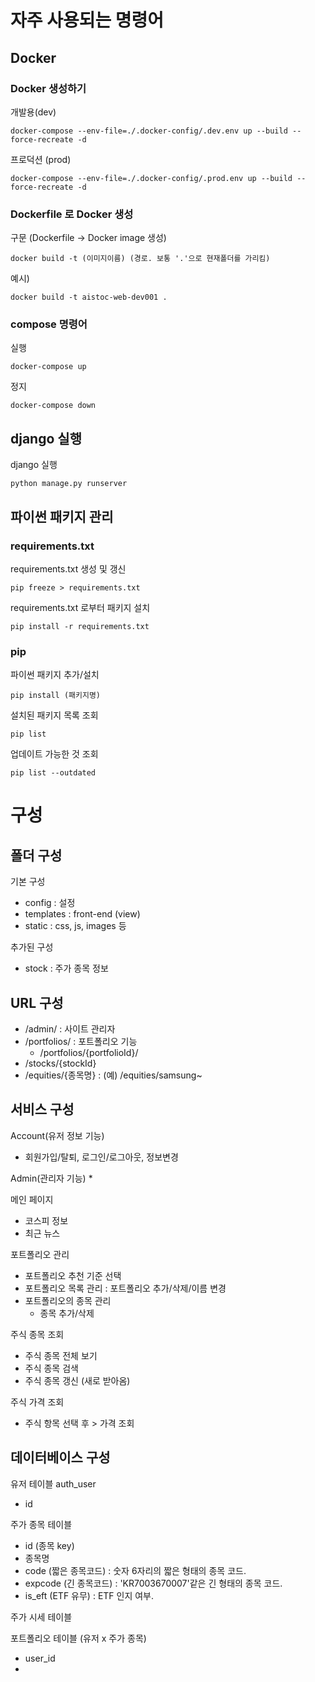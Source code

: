 # 자주 사용되는 명령어
## Docker
### Docker 생성하기
개발용(dev)
```console
docker-compose --env-file=./.docker-config/.dev.env up --build --force-recreate -d
```

프로덕션 (prod)
```console
docker-compose --env-file=./.docker-config/.prod.env up --build --force-recreate -d
```



### Dockerfile 로 Docker 생성
구문 (Dockerfile -> Docker image 생성)
```console
docker build -t (이미지이름) (경로. 보통 '.'으로 현재폴더를 가리킴)
```

예시)
```console
docker build -t aistoc-web-dev001 .
```
### compose 명령어
실행
```console
docker-compose up
```

정지
```console
docker-compose down
```


## django 실행

django 실행

```console
python manage.py runserver
```


## 파이썬 패키지 관리
### requirements.txt
requirements.txt 생성 및 갱신
```console
pip freeze > requirements.txt
```

requirements.txt 로부터 패키지 설치
```console
pip install -r requirements.txt
```


### pip
파이썬 패키지 추가/설치
```console
pip install (패키지명)
```

설치된 패키지 목록 조회
```console
pip list
```

업데이트 가능한 것 조회
```console
pip list --outdated
```



# 구성
## 폴더 구성
기본 구성
* config : 설정
* templates : front-end (view) 
* static : css, js, images 등

추가된 구성
* stock : 주가 종목 정보


## URL 구성
* /admin/ : 사이트 관리자
* /portfolios/ : 포트폴리오 기능
  * /portfolios/{portfolioId}/
* /stocks/{stockId}
* /equities/{종목명} : (예) /equities/samsung~




## 서비스 구성
Account(유저 정보 기능)
* 회원가입/탈퇴, 로그인/로그아웃, 정보변경


Admin(관리자 기능)
* 


메인 페이지
* 코스피 정보
* 최근 뉴스


포트폴리오 관리
* 포트폴리오 추천 기준 선택
* 포트폴리오 목록 관리 : 포트폴리오 추가/삭제/이름 변경
* 포트폴리오의 종목 관리
  * 종목 추가/삭제

주식 종목 조회
* 주식 종목 전체 보기
* 주식 종목 검색
* 주식 종목 갱신 (새로 받아옴)


주식 가격 조회
* 주식 항목 선택 후 > 가격 조회



## 데이터베이스 구성
유저 테이블 auth_user
* id

주가 종목 테이블
* id (종목 key)
* 종목명 
* code (짧은 종목코드) : 숫자 6자리의 짧은 형태의 종목 코드.  
* expcode (긴 종목코드) : 'KR7003670007'같은 긴 형태의 종목 코드.
* is_eft (ETF 유무) : ETF 인지 여부.


주가 시세 테이블


포트폴리오 테이블 (유저 x 주가 종목)
* user_id
* 